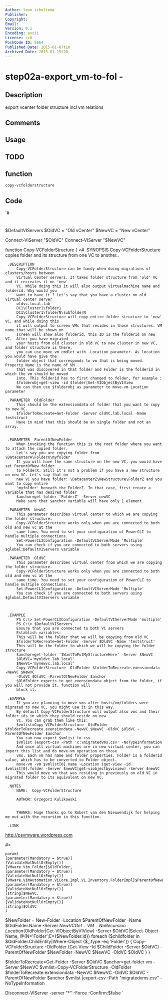 ```yaml
---
Author: leon scheltema
Publisher: 
Copyright: 
Email: 
Version: 0.1
Encoding: ascii
License: cc0
PoshCode ID: 5664
Published Date: 2015-01-07t10
Archived Date: 2015-01-15t20
---
```


# step02a-export_vm-to-fol - 

## Description

export vcenter folder structure incl vm relations

## Comments



## Usage



## TODO



## function

`copy-vcfolderstructure`

## Code

`#
 #
 
 $DefaultVIServers
 $OldVC = "Old vCenter"
 $NewVC = "New vCenter"
 
 Connect-VIServer "$OldVC"
 Connect-VIServer "$NewVC"
 
 
 function Copy-VCFolderStructure {
 <#
     .SYNOPSIS
         Copy-VCFolderStructure copies folder and its structure from one VC to another..
  
     .DESCRIPTION
         Copy-VCFolderStructure can be handy when doing migrations of clusters/hosts between
         Virtual Center servers. It takes folder structure from 'old' VC and it recreates it on 'new'
         VC. While doing this it will also output virtualmachine name and folderid. Why would you
         want to have it ? Let's say that you have a cluster on old virtual center server 
         oldvc.local.lab
         DC1\Cluster1\folder1
         DC1\Cluster1\folderN\subfolderN
         Copy-VCFolderStructure will copy entire folder structure to 'new' VC, and while doing this
         it will output to screen VMs that resides in those structures. VM name that will be shown on
         screen will show also folderid, this ID is the folderid on new VC.  After you have migrated 
         your hosts from old cluster in old VC to new cluster in new VC, and folder structure is there,
         you can use move-vm cmdlet with -Location parameter. As location you would have give the
         folder object that corresponds to vm that is being moved. Property Name is the name of VM
         that was discovered in that folder and Folder is the folderid in which the vm should be moved
         into. This folderid has to first changed to folder, for example :
         $folderobj=get-view -id $folder|Get-VIObjectByVIView
         We can then use $folderobj as parameter to move-vm Location parameter
  
     .PARAMETER  OldFolder
         This should be the extensiondata of folder that you want to copy to new VC.
         $folderToRecreate=Get-Folder -Server oldVC.lab.local -Name teststruct
         Have in mind that this should be an single folder and not an array.
          
  
     .PARAMETER  ParentOfNewFolder
         When invoking the function this is the root folder where you want to attach the copied folder.
         Let's say you are copying folder from \DatacenterA\FolderX\myfolder
         If you will have the same structure on the new VC, you would have set ParentOfNew folder
         to FolderX. Still it's not a problem if you have a new structure on new VC. Let's say that on
         new VC you have folder: \DatacenterZ\NewStructure\FolderZ and you want to copy entire
         'myfolder' beneath the FolderZ. In that case, first create a variable that has desired folder
         $anchor=get-folder 'FolderZ' -Server newVC 
         Make sure that $anchor variable will have only 1 element.
          
     .PARAMETER  NewVC
         This parameter describes virtual center to which we are copying the folder structure.
         Copy-VCFolderStructure works only when you are connected to both old and new vc at the
         same time. You need to set your configuration of PowerCLI to handle multiple connections.
         Set-PowerCLIConfiguration -DefaultVIServerMode 'Multiple'
         You can check if you are connected to both servers using $global:DefaultVIServers variable
  
     .PARAMETER  OldVC
         This parameter describes virtual center from which we are copying the folder structure.
         Copy-VCFolderStructure works only when you are connected to both old and new vc at the
         same time. You need to set your configuration of PowerCLI to handle multiple connections.
         Set-PowerCLIConfiguration -DefaultVIServerMode 'Multiple'
         You can check if you are connected to both servers using $global:DefaultVIServers variable
          
          
  
     .EXAMPLE
         PS C:\> Set-PowerCLIConfiguration -DefaultVIServerMode 'multiple'
         PS C:\> $DefaultVIServers 
         Ensure that you are connected to both VC servers
         Establish variables:
         This will be the folder that we will be copying from old VC
         $folderToRecreate=Get-Folder -Server $OldVC -Name 'teststruct'
         This will be the folder to which we will be copying the folder structure
         $anchor=get-folder 'IWantToPutMyStructureHere' -Server $NewVC
         $OldVC='myoldvc.lab.local'
         $NewVC='mynewvc.lab.local'
         Copy-VCFolderStructure -OldFolder $folderToRecreate.exensiondata -NewVC $NewVC 
         -OldVC $OldVC -ParentOfNewFolder $anchor
         $OldFolder expects to get exensiondata object from the folder, if you will not provide it, function will
         block it.
  
     .EXAMPLE
         If you are planning to move vms after hosts/vm/folders were migrated to new VC, you might use it in this way.
         By default Copy-VCFolderStructure will output also vms and their folder ids in which they should reside on new
         VC. You can grab them like this:
         $vmlist=Copy-VCFolderStructure -OldFolder $folderToRecreate.exensiondata -NewVC $NewVC -OldVC $OldVC -ParentOfNewFolder $anchor
         You can now export $vmlist to csv
         $vmlist |export-csv -Path 'c:\migratedvms.csv' -NoTypeInformation
         And once all virtual machines are in new virtual center, you can import this list and do move-vm operation on those
         vms. Each vm has name and folder properties. Folder is a folderid value, which has to be converted to Folder object.
         move-vm -vm $vmlist[0].name -Location (get-view -id $vmlist[0].folder -Server $newVC|get-viobjectbyviview) -Server $newVC
         This would move vm that was residing in previously on old VC in migrated folder to its equivalent on new VC.
  
     .NOTES
         NAME:  Copy-VCFolderStructure
          
         AUTHOR: Grzegorz Kulikowski
          
          
         THANKS: Huge thanks go to Robert van den Nieuwendijk for helping me out with the recursion in this function.
  
     .LINK
  
 http://psvmware.wordpress.com
  
 #>
  
    param(
    [parameter(Mandatory = $true)]
    [ValidateNotNullOrEmpty()]
    [VMware.Vim.Folder]$OldFolder,
    [parameter(Mandatory = $true)]
    [ValidateNotNullOrEmpty()]
    [VMware.VimAutomation.ViCore.Impl.V1.Inventory.FolderImpl]$ParentOfNewFolder,
    [parameter(Mandatory = $true)]
    [ValidateNotNullOrEmpty()]
    [string]$NewVC,
    [parameter(Mandatory = $true)]
    [ValidateNotNullOrEmpty()]
    [string]$OldVC
    )
   $NewFolder = New-Folder -Location $ParentOfNewFolder -Name $OldFolder.Name -Server $NewVC
   Get-VM -NoRecursion -Location ($OldFolder|Get-VIObjectByVIView) -Server $OldVC|Select-Object Name, @{N='Folder';E={$NewFolder.id}}
   foreach ($childfolder in $OldFolder.ChildEntity|Where-Object {$_.type -eq 'Folder'})
                   {
                    Copy-VCFolderStructure -OldFolder (Get-View -Id $ChildFolder -Server $OldVC) -ParentOfNewFolder $NewFolder -NewVC $NewVC -OldVC $OldVC
                   }
 }
 
 
 $folderToRecreate=Get-Folder -Server $OldVC
 $anchor=get-folder vm -Server $NewVC
 $vmlist=Copy-VCFolderStructure -OldFolder $folderToRecreate.extensiondata -NewVC $NewVC -OldVC $OldVC -ParentOfNewFolder $anchor 
 $vmlist |export-csv -Path "migratedvms.csv" -NoTypeInformation
 
 Disconnect-VIServer -server "*" -Force -Confirm:$false
`

